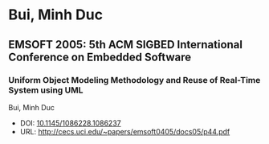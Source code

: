 # Bui, Minh Duc

## EMSOFT 2005: 5th ACM SIGBED International Conference on Embedded Software

### Uniform Object Modeling Methodology and Reuse of Real-Time System using UML
Bui, Minh Duc
* DOI: [10.1145/1086228.1086237](https://doi.org/10.1145/1086228.1086237)
* URL: <http://cecs.uci.edu/~papers/emsoft0405/docs05/p44.pdf>

